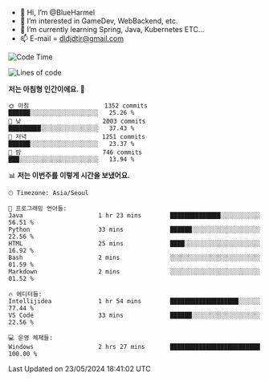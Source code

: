 - 👋 Hi, I’m @BlueHarmel
- 👀 I’m interested in GameDev, WebBackend, etc.
- 🌱 I’m currently learning Spring, Java, Kubernetes ETC...
- 📫 E-mail = dldjdtjr@gmail.com
  <!--START_SECTION:waka-->
![Code Time](http://img.shields.io/badge/Code%20Time-647%20hrs%2051%20mins-blue)

![Lines of code](https://img.shields.io/badge/%EC%A0%80%EB%8A%94%20%EC%97%AC%ED%83%9C%EA%B9%8C%EC%A7%80%20-46.4%20million%20%EC%A4%84%EC%9D%98%20%EC%BD%94%EB%93%9C%EB%A5%BC%20%EC%9E%91%EC%84%B1%ED%96%88%EC%96%B4%EC%9A%94.-blue)

**저는 아침형 인간이에요. 🐤** 

```text
🌞 아침                     1352 commits        ██████░░░░░░░░░░░░░░░░░░░   25.26 % 
🌆 낮　                     2003 commits        █████████░░░░░░░░░░░░░░░░   37.43 % 
🌃 저녁                     1251 commits        ██████░░░░░░░░░░░░░░░░░░░   23.37 % 
🌙 밤　                     746 commits         ███░░░░░░░░░░░░░░░░░░░░░░   13.94 % 
```


📊 **저는 이번주를 이렇게 시간을 보냈어요.** 

```text
🕑︎ Timezone: Asia/Seoul

💬 프로그래밍 언어들: 
Java                     1 hr 23 mins        ██████████████░░░░░░░░░░░   56.51 % 
Python                   33 mins             ██████░░░░░░░░░░░░░░░░░░░   22.56 % 
HTML                     25 mins             ████░░░░░░░░░░░░░░░░░░░░░   16.92 % 
Bash                     2 mins              ░░░░░░░░░░░░░░░░░░░░░░░░░   01.59 % 
Markdown                 2 mins              ░░░░░░░░░░░░░░░░░░░░░░░░░   01.52 % 

🔥 에디터들: 
Intellijidea             1 hr 54 mins        ███████████████████░░░░░░   77.44 % 
VS Code                  33 mins             ██████░░░░░░░░░░░░░░░░░░░   22.56 % 

💻 운영 체제들: 
Windows                  2 hrs 27 mins       █████████████████████████   100.00 % 
```


 Last Updated on 23/05/2024 18:41:02 UTC
<!--END_SECTION:waka-->
<!---
BlueHarmel/BlueHarmel is a ✨ special ✨ repository because its `README.md` (this file) appears on your GitHub profile.
You can click the Preview link to take a look at your changes.
--->

